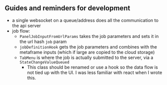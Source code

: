 ## Guides and reminders for development

- a single websocket on a queue/address does all the communication to the api
  server
- job flow:
  - `PanelJobInputFromUrlParams` takes the job parameters and sets it in the url
    hash `job` param
  - `jobDefinitionHook` gets the job parameters and combines with the metaframe
    inputs (which if large are copied to the cloud storage)
  - `TabMenu` is where the job is actually submitted to the server, via a
    `StateChangeValueQueued`
    - This class should be renamed or use a hook so the data flow is not tied up
      with the UI. I was less familiar with react when I wrote this.

